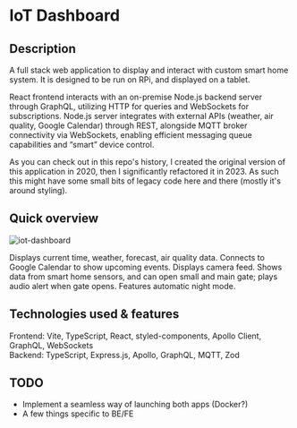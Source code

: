 # IoT Dashboard

## Description

A full stack web application to display and interact with custom smart home system. It is designed to be run on RPi, and displayed on a tablet.

React frontend interacts with an on-premise Node.js backend server through GraphQL, utilizing HTTP for queries and WebSockets for subscriptions. Node.js server integrates with external APIs (weather, air quality, Google Calendar) through REST, alongside MQTT broker connectivity via WebSockets, enabling efficient messaging queue capabilities and “smart” device control.

As you can check out in this repo's history, I created the original version of this application in 2020, then I significantly refactored it in 2023. As such this might have some small bits of legacy code here and there (mostly it's around styling).

## Quick overview

![iot-dashboard](https://github.com/szymonpulut/IoT-Dashboard/assets/1353480/6a3fdb7e-41e2-488f-8908-d2f401fb95cb)

Displays current time, weather, forecast, air quality data. Connects to Google Calendar to show upcoming events. Displays camera feed. Shows data from smart home sensors, and can open small and main gate; plays audio alert when gate opens. Features automatic night mode.

## Technologies used & features

Frontend: Vite, TypeScript, React, styled-components, Apollo Client, GraphQL, WebSockets<br />
Backend: TypeScript, Express.js, Apollo, GraphQL, MQTT, Zod

## TODO

- Implement a seamless way of launching both apps (Docker?)
- A few things specific to BE/FE
